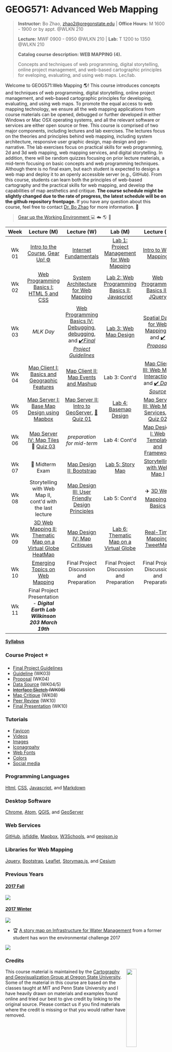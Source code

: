 # GEOG571: Advanced Web Mapping

>**Instructor:** Bo Zhao, zhao2@oregonstate.edu | **Office Hours:** M 1600 - 1900 or by appt. @WLKN 210
>
>**Lecture:** MWF 0900 - 0950 @WLKN 210 | **Lab:** T 1200 to 1350 @WLKN 210
>
>**Catalog course description: WEB MAPPING (4).**
>
>Concepts and techniques of web programming, digital storytelling, online project management, and web-based cartographic principles for eveloping, evaluating, and using web maps. Lec/lab.


Welcome to GEOG571:Web Mapping :earth_americas:! This course introduces concepts and techniques of web programming, digital storytelling, online project management, and web-based cartographic principles for developing, evaluating, and using web maps. To promote the equal access to web mapping technology, we ensure all the web mapping applications from course materials can be opened, debugged or further developed in either Windows or Mac OSX operating systems, and all the relevant software or services are either open source or free. This course is comprised of two major components, including lectures and lab exercises. The lectures focus on the theories and principles behind web mapping, including system architecture, responsive user graphic design, map design and geo-narrative. The lab exercises focus on practical skills for web programming, 2d and 3d web mapping, web mapping services, and digital storytelling. In addition, there will be random quizzes focusing on prior lecture materials, a mid-term focusing on basic concepts and web programming techniques. Although there is no final exam, but each student is expected to design a web map and deploy it to an openly accessible server (e.g., GitHub). From this course, students can learn both the principles of web-based cartography and the practical skills for web mapping, and develop the capabilities of map aesthetics and critique. **The course schedule might be slightly changed due to the rate of progress, the latest schedule will be on the github repository frontpage.** If you have any question about this course, feel free to contact [Dr. Bo Zhao](mail://zhao2@oregonstate.edu) for more information. :raising_hand:



> [Gear up the Working Environment ](resources/gearup.md) :computer: :cloud: :earth_americas: :beer:





| Week  |                                           Lecture (M)                                           |                                                                        Lecture (W)                                                                        |                          Lab (M)                           |                       Lecture (F)                        |                                   Reading                                    |
|:-----:|:-----------------------------------------------------------------------------------------------:|:---------------------------------------------------------------------------------------------------------------------------------------------------------:|:----------------------------------------------------------:|:--------------------------------------------------------:|:----------------------------------------------------------------------------:|
| Wk 01 |          [Intro to the Course](lectures/lec01), [Gear Up! :gear:](resources/gearup.md)          |                                                          [Internet Fundamentals](lectures/lec00)                                                          |  [Lab 1: Project Management for Web Mapping](labs/lab01)   |          [Intro to Web Mapping](lectures/lec02)          |            [Markdown, Links and Command Lines](readings/wk01.md)             |
| Wk 02 |                   [Web Programming Basics I: HTML 5 and CSS](lectures/lec03)                    |                                                   [System Architecture for Web Mapping](lectures/lec04)                                                   | [Lab 2: Web Programming Basics II: Javascript](labs/lab02) |   [Web Programming Basics III: JQuery](lectures/lec05)   |                 [HTML, CSS and Javascript](readings/wk02.md)                 |
| Wk 03 |                                            *MLK Day*                                            |[Web Programming Basics IV: Debugging](lectures/lec05), [debugging](https://scotch.io/tutorials/debugging-javascript-with-chrome-devtools-breakpoints), and [:heavy_check_mark:*Final Project Guidelines*](project/readme.md)|       [Lab 3: Web Map Design](labs/lab03/readme.md)        |      [Spatial Data for Web Mapping](lectures/lec06), ,  and [:heavy_check_mark: *Proposal*]()      | Cont'd with last week's reanding and [Leaflet and GeoJson](readings/wk03.md) |
| Wk 04 |                 [Map Client I: Basics and Geographic Features](lectures/lec07)                  |                                                  [Map Client II: Map Events and Mashup](lectures/lec08)                                                   |                       Lab 3: Cont'd                        |  [Map Client III: Web Map Interaction](lectures/lec09),  and [:heavy_check_mark: *Data Source*](project/datasource.md)   |  [GeoServer Documentation](readings/wk04.md)                  |
| Wk 05 |                  [Map Server I: Base Map Design using Mapbox](lectures/lec13)   |    [Map Server II: Intro to GeoServer](lectures/lec10), [:rocket: Quiz 01](quizzes/quiz01/)  |     [Lab 4: Basemap Design](labs/lab04/)     |    [Map Server III: Web Map Services](lectures/lec12), :rocket: [Quiz 02](quizzes/quiz02)    |                [Bing Map Tile, WFS and WMS](readings/wk05.md)                |
| Wk 06 |                           [Map Server IV: Map Tiles](lectures/lec14)  :rocket: [Quiz 03](quizzes/quiz03)                          |                                             *preparation for mid-term*                                              |                       Lab 4: Cont'd                        |                      [Map Design I: Web Template and Framework](lectures/lec15)                 |                 [Bootstrap Documentation](readings/wk06.md)                  |
| Wk 07 |                :book: Midterm Exam                        |                                                        [Map Design II: Bootstrap](lectures/lec16)                                                         |          [Lab 5: Story Map](labs/lab05/readme.md)          |      [Storytelling with Web Map I](lectures/lec17)       |                [Web Map Design Principles](readings/wk07.md)                 |
| Wk 08 |                   Storytelling with Web Map II, cont'd with the last lecture                    |                                       [Map Design III: User Friendly Design Principles](lectures/lec19)                                      |                       Lab 5: Cont'd                        |  :airplane:  [3D Web Mapping I: Basics](lectures/lec23)  |                   [Cesium Documentation](readings/wk08.md)                   |
| Wk 09 | [3D Web Mapping II: Thematic Map on a Virtual Globe](lectures/lec25)  [HeatMap](lectures/lec21) |                                                      [Map Design IV: Map Critiques](lectures/lec22)                                                       |   [Lab 6:  Thematic Map on a Virtual Globe](labs/lab06)    |      [Real-Time Mapping: TweetMap](lectures/lec20)       |                  [Server-Side JavaScript](readings/wk09.md)                  |
| Wk 10 |                        [Emerging Topics on Web Mapping](lectures/lec26)                         |                                                         Final Project Discussion and Preparation                                                          |          Final Project Discussion and Preparation          | Final Project Discussion and Preparation    |        [Elwood et al. (2012), Sui and Zhao (2015)](readings/wk10.md)         |
| Wk 11 |    Final Project Presentation - ***Digital Earth Lab Wilkinson 203 March 19th***                                          |                                                                                                         |                  |     |                |






[**Syllabus**](resources/geog571-syllabus.pdf)

### Course Project :star:
-  [Final Project Guidelines](project/readme.md)
 - [Guideline](project/readme.md) (WK03)
 - [Proposal]() (WK04)
 - [Data Source](project/datasource.md) (WK04/5)
 - ~~[Interface Sketch](project/sketch.md) (WK06)~~
 - [Map Critique](lectures/lec22) (WK08)
 - [Peer Review]() (WK10)
 - [Final Presentation]() (WK10)

### Tutorials

- [Favicon](lectures/lec16/readme.md)
- [Videos](resources/video.md)
- [Images](resources/image.md)
- [Iconagrpahy](resources/icon.md)
- [Web Fonts](resources/fonts.md)
- [Colors](resources/color.md)
- [Social media](lectures/lec16/readme.md)

### Programming Languages

[Html](), [CSS](), [Javascript](), and [Markdown]()

### Desktop Software

[Chrome](https://www.google.com/chrome/browser/desktop/index.html), [Atom](https://atom.io/), [QGIS](http://www.qgis.org/en/site/), and [GeoServer](http://geoserver.org/)

### Web Services

[GitHub](https://github.com/), [jsfiddle](https://jsfiddle.net/), [Mapbox](https://www.mapbox.com/), [W3Schools](https://www.w3schools.com/), and [geojson.io](http://geojson.io)
​
### Libraries for Web Mapping

[Jquery](https://jquery.com/), [Bootstrap](http://getbootstrap.com/), [Leaflet](https://leafletjs.com), [Storymap.js](https://github.com/jakobzhao/storymap), and [Cesium](cesiumjs.org)

### Previous Years

#### [2017 Fall](http://geoviz.ceoas.oregonstate.edu/geog571.html#portfolio)

![](resources/img/2017_fall.jpg)

#### [2017 Winter](http://geoviz.ceoas.oregonstate.edu/project_gallery/)

![](resources/img/2017_winter.jpg)

- :trophy: [A story map on Infrastructure for Water Management](http://rawgit.com/cartobaldrica/water_atlas/master/infrastructure_index.html) from a former student has won the environmental challenge 2017

![](resources/img/2017-envchallenge.jpg)

### Credits
<img src="resources/img/logo.png" width="25%" height="25%" align="right" />This course material is maintained by the [Cartography and Geovisualization Group at Oregon State University](http://geoviz.ceoas.oregonstate.edu). Some of the material in this course are based on the classes taught at MIT and Penn State University and I have heavily drawn on materials and examples found online and tried our best to give credit by linking to the original source. Please contact us if you find materials where the credit is missing or that you would rather have removed.
